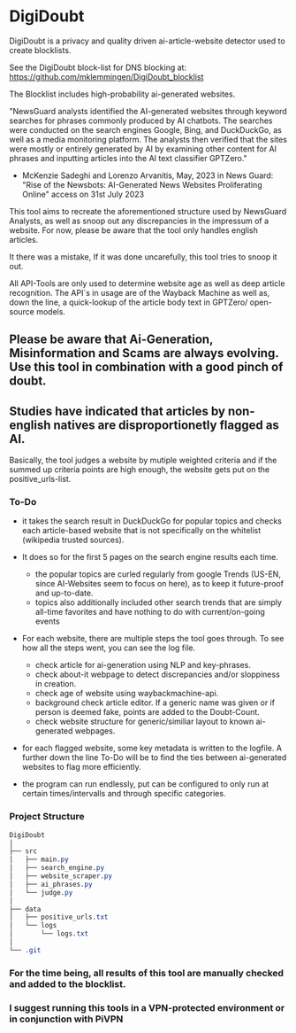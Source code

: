 # DigiDoubt
DigiDoubt is a privacy and quality driven ai-article-website detector used to create blocklists. 

See the DigiDoubt block-list for DNS blocking at: https://github.com/mklemmingen/DigiDoubt_blocklist

The Blocklist includes high-probability ai-generated websites.

"NewsGuard analysts identified the AI-generated websites through keyword searches for phrases commonly produced by AI chatbots. 
The searches were conducted on the search engines Google, Bing, and DuckDuckGo, as well as a media monitoring platform. 
The analysts then verified that the sites were mostly or entirely generated by AI by examining other content for AI phrases and inputting articles into the AI text classifier GPTZero."
   - McKenzie Sadeghi and Lorenzo Arvanitis, May, 2023 in News Guard: "Rise of the Newsbots: AI-Generated News Websites Proliferating Online" access on 31st July 2023 

This tool aims to recreate the aforementioned structure used by NewsGuard Analysts, as well as snoop out any discrepancies in the impressum of a website.
For now, please be aware that the tool only handles english articles.

It there was a mistake, If it was done uncarefully, this tool tries to snoop it out.

All API-Tools are only used to determine website age as well as deep article recognition. 
The API`s in usage are of the Wayback Machine as well as, down the line, a quick-lookup of the article body text in GPTZero/ open-source models. 

## Please be aware that Ai-Generation, Misinformation and Scams are always evolving. Use this tool in combination with a good pinch of doubt. 
## Studies have indicated that articles by non-english natives are disproportionetly flagged as AI.

Basically, the tool judges a website by mutiple weighted criteria and if the summed up criteria points are high enough, the website gets put on the positive_urls-list. 

### To-Do

   - it takes the search result in DuckDuckGo for popular topics and checks each article-based website that is not specifically on the whitelist (wikipedia trusted sources).
   -  It does so for the first 5 pages on the search engine results each time.
        - the popular topics are curled regularly from google Trends (US-EN, since AI-Websites seem to focus on here), as to keep it future-proof and up-to-date.
        - topics also additionally included other search trends that are simply all-time favorites and have nothing to do with current/on-going events 
    
   - For each website, there are multiple steps the tool goes through. To see how all the steps went, you can see the log file.
        - check article for ai-generation using NLP and key-phrases.
        - check about-it webpage to detect discrepancies and/or sloppiness in creation.
        - check age of website using waybackmachine-api.
        - background check article editor. If a generic name was given or if person is deemed fake, points are added to the Doubt-Count.
        - check website structure for generic/similiar layout to known ai-generated webpages.
    
   - for each flagged website, some key metadata is written to the logfile. A further down the line To-Do will be to find the ties between ai-generated websites to
     flag more efficiently. 
         
   - the program can run endlessly, put can be configured to only run at certain times/intervalls and through specific categories.

  

### Project Structure

```css
DigiDoubt
│
├── src
│   ├── main.py
│   ├── search_engine.py
│   ├── website_scraper.py
│   ├── ai_phrases.py
│   └── judge.py
│
├── data
│   ├── positive_urls.txt
│   └── logs
│       └── logs.txt
│
└── .git
```
     
### For the time being, all results of this tool are manually checked and added to the blocklist. 
### I suggest running this tools in a VPN-protected environment or in conjunction with PiVPN
